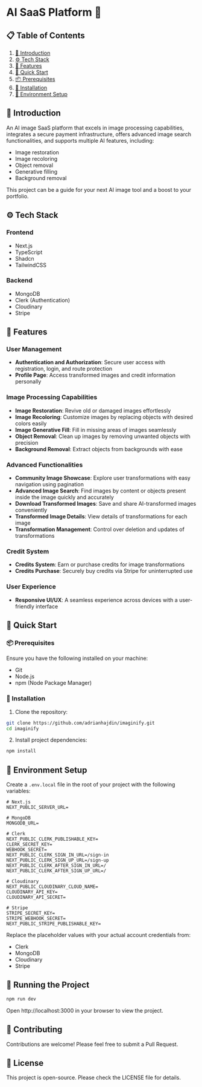 # AI SaaS Platform 🤖

## 📋 Table of Contents

1. [🤖 Introduction](#-introduction)
2. [⚙️ Tech Stack](#️-tech-stack)
3. [🔋 Features](#-features)
4. [🤸 Quick Start](#-quick-start)
5. [📦 Prerequisites](#-prerequisites)
6. [🚀 Installation](#-installation)
7. [🔐 Environment Setup](#-environment-setup)

## 🤖 Introduction

An AI image SaaS platform that excels in image processing capabilities, integrates a secure payment infrastructure, offers advanced image search functionalities, and supports multiple AI features, including:

- Image restoration
- Image recoloring
- Object removal
- Generative filling
- Background removal

This project can be a guide for your next AI image tool and a boost to your portfolio.

## ⚙️ Tech Stack

### Frontend
- Next.js
- TypeScript
- Shadcn
- TailwindCSS

### Backend
- MongoDB
- Clerk (Authentication)
- Cloudinary
- Stripe

## 🔋 Features

### User Management
- **Authentication and Authorization**: Secure user access with registration, login, and route protection
- **Profile Page**: Access transformed images and credit information personally

### Image Processing Capabilities
- **Image Restoration**: Revive old or damaged images effortlessly
- **Image Recoloring**: Customize images by replacing objects with desired colors easily
- **Image Generative Fill**: Fill in missing areas of images seamlessly
- **Object Removal**: Clean up images by removing unwanted objects with precision
- **Background Removal**: Extract objects from backgrounds with ease

### Advanced Functionalities
- **Community Image Showcase**: Explore user transformations with easy navigation using pagination
- **Advanced Image Search**: Find images by content or objects present inside the image quickly and accurately
- **Download Transformed Images**: Save and share AI-transformed images conveniently
- **Transformed Image Details**: View details of transformations for each image
- **Transformation Management**: Control over deletion and updates of transformations

### Credit System
- **Credits System**: Earn or purchase credits for image transformations
- **Credits Purchase**: Securely buy credits via Stripe for uninterrupted use

### User Experience
- **Responsive UI/UX**: A seamless experience across devices with a user-friendly interface

## 🤸 Quick Start

### 📦 Prerequisites

Ensure you have the following installed on your machine:
- Git
- Node.js
- npm (Node Package Manager)

### 🚀 Installation

1. Clone the repository:
```bash
git clone https://github.com/adrianhajdin/imaginify.git
cd imaginify
```

2. Install project dependencies:
```bash
npm install
```

## 🔐 Environment Setup

Create a `.env.local` file in the root of your project with the following variables:

```env
# Next.js
NEXT_PUBLIC_SERVER_URL=

# MongoDB
MONGODB_URL=

# Clerk
NEXT_PUBLIC_CLERK_PUBLISHABLE_KEY=
CLERK_SECRET_KEY=
WEBHOOK_SECRET=
NEXT_PUBLIC_CLERK_SIGN_IN_URL=/sign-in
NEXT_PUBLIC_CLERK_SIGN_UP_URL=/sign-up
NEXT_PUBLIC_CLERK_AFTER_SIGN_IN_URL=/
NEXT_PUBLIC_CLERK_AFTER_SIGN_UP_URL=/

# Cloudinary
NEXT_PUBLIC_CLOUDINARY_CLOUD_NAME=
CLOUDINARY_API_KEY=
CLOUDINARY_API_SECRET=

# Stripe
STRIPE_SECRET_KEY=
STRIPE_WEBHOOK_SECRET=
NEXT_PUBLIC_STRIPE_PUBLISHABLE_KEY=
```

Replace the placeholder values with your actual account credentials from:
- Clerk
- MongoDB
- Cloudinary
- Stripe

## 🏃 Running the Project

```bash
npm run dev
```

Open http://localhost:3000 in your browser to view the project.

## 🤝 Contributing

Contributions are welcome! Please feel free to submit a Pull Request.

## 📄 License

This project is open-source. Please check the LICENSE file for details.
